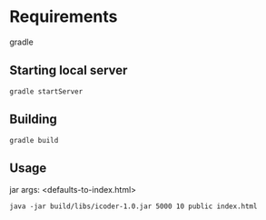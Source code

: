 # Requirements 

gradle

## Starting local server
```
gradle startServer
```

## Building

```
gradle build
```
## Usage
jar args:
<port> <threads> <public-folder> <defaults-to-index.html>

```
java -jar build/libs/icoder-1.0.jar 5000 10 public index.html
```